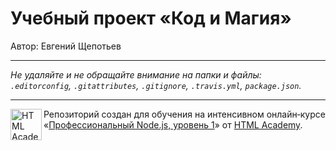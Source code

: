# Учебный проект «Код и Магия»

Автор: Евгений Щепотьев

---

_Не удаляйте и не обращайте внимание на папки и файлы:_<br>
_`.editorconfig`, `.gitattributes`, `.gitignore`, `.travis.yml`, `package.json`._

---

<a href="https://htmlacademy.ru/intensive/nodejs"><img align="left" width="50" height="50" title="HTML Academy" src="https://up.htmlacademy.ru/static/img/intensive/nodejs/logo-for-github-2.png"></a>

Репозиторий создан для обучения на интенсивном онлайн‑курсе «[Профессиональный Node.js, уровень 1](https://htmlacademy.ru/intensive/nodejs)» от [HTML Academy](https://htmlacademy.ru).

[travis-image]: https://travis-ci.com/htmlacademy/intensive-nodejs-code-and-magick.svg?token=DaLxKbSXscTsANGdF25L&branch=master
[travis-url]: https://travis-ci.com/htmlacademy/intensive-nodejs-code-and-magick
